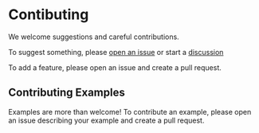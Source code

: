 # Contibuting

We welcome suggestions and careful contributions.

To suggest something, please [open an issue](https://github.com/PowerShellWeb/Vector/issues) or start a [discussion](https://github.com/PowerShellWeb/Vector/discussion)

To add a feature, please open an issue and create a pull request.

## Contributing Examples

Examples are more than welcome!  To contribute an example, please open an issue describing your example and create a pull request.

